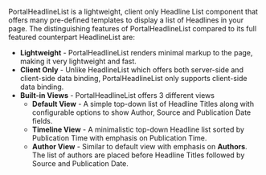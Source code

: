 PortalHeadlineList is a lightweight, client only Headline List component that offers many pre-defined templates to display a list of Headlines in your page. 
The distinguishing features of PortalHeadlineList compared to its full featured counterpart HeadlineList are:
 
 * **Lightweight** - PortalHeadlineList renders minimal markup to the page, making it very lightweight and fast. 
 * **Client Only** - Unlike HeadlineList which offers both server-side and client-side data binding, PortalHeadlineList only supports client-side data binding.
 * **Built-in Views** - PortalHeadlineList offers 3 different views
	* **Default View** - A simple top-down list of Headline Titles along with configurable options to show Author, Source and Publication Date fields.
	* **Timeline View** - A minimalistic top-down Headline list sorted by Publication Time with emphasis on Publication Time.
	* **Author View** - Similar to default view with emphasis on **Authors**. The list of authors are placed before Headline Titles followed by Source and Publication Date.